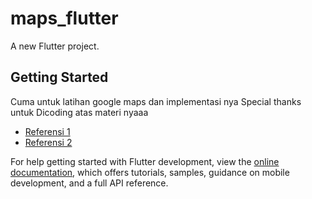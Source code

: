 # maps_flutter

A new Flutter project.

## Getting Started

Cuma untuk latihan google maps dan implementasi nya
Special thanks untuk Dicoding atas materi nyaaa

- [Referensi 1](https://medium.com/flutter-community/flutter-google-map-with-live-location-tracking-uber-style-12da38771829)
- [Referensi 2](https://medium.com/flutter-community/implement-real-time-location-updates-on-google-maps-in-flutter-235c8a09173e)

For help getting started with Flutter development, view the
[online documentation](https://docs.flutter.dev/), which offers tutorials,
samples, guidance on mobile development, and a full API reference.
